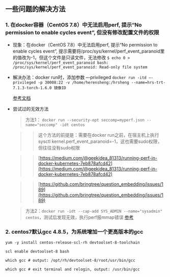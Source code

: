 ## 一些问题的解决方法

### 1. 在docker容器（CentOS 7.8）中无法启用perf, 提示“No permission to enable cycles event”, 但没有修改配置文件的权限

- 现象：在docker（CentOS 7.8）中无法启用perf, 提示“No permission to enable cycles event”, 提示需要将/proc/sys/kernel/perf_event_paranoid里的值改为-1，但这个文件是只读文件，无法修改
  `
  $ echo 0 > /proc/sys/kernel/perf_event_paranoid
  bash: /proc/sys/kernel/perf_event_paranoid: Read-only file system
  `
- 解决办法：docker run时，添加参数 –-privileged
  `docker run -itd –-privileged -p 30008:22 -v /home/herensheng:/hrsheng --name=hrs-trt-7.1.3-torch-1.6.0 镜像ID`
  
  [参考文档](https://fukun.org/post/20181226-linux_perf_in_docker.html)

- 尝试过的无效方法
  
  > 方法1： `docker run --security-opt seccomp=myperf.json --name="seccomp" -idt centos`
  
  > > 这个方法的前提是：需要在docker run之前，在宿主机上执行sysctl kernel.perf_event_paranoid=-1，这也需要sudo权限，但往往没有sudo权限 
  
  > > [https://medium.com/@geekidea_81313/running-perf-in-docker-kubernetes-7eb878afcd42](https://medium.com/@geekidea_81313/running-perf-in-docker-kubernetes-7eb878afcd42)
  
  > > [https://github.com/bringtree/question_embedding/issues/189](https://github.com/bringtree/question_embedding/issues/189)
 
  > 方法2：`docker run -idt --cap-add SYS_ADMIN --name="sysadmin" centos`，测试后发现无效，执行perf报mmap错误 [参考](https://medium.com/@geekidea_81313/running-perf-in-docker-kubernetes-7eb878afcd42)
  
  
### 2. centos7默认gcc 4.8.5，为系统增加一个更高版本的gcc
  `yum -y install centos-release-scl-rh devtoolset-8-toolchain`
  
  `scl enable devtoolset-8 bash`
  
  `which gcc # output: /opt/rh/devtoolset-8/root/usr/bin/gcc`
  
  `which gcc # exit terminal and relogin, output: /usr/bin/gcc`
